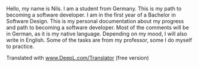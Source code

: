 Hello,
my name is Nils. I am a student from Germany. This is my path to becoming a software developer. I am in the first year of a Bachelor in Software Design.
This is my personal documentation about my progress and path to becoming a software developer.
Most of the comments will be in German, as it is my native language. Depending on my mood, I will also write in English. Some of the tasks are from my professor, some I do myself to practice.

Translated with www.DeepL.com/Translator (free version)

